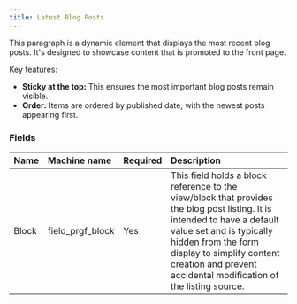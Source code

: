 ```yaml
---
title: Latest Blog Posts
---
```


This paragraph is a dynamic element that displays the most recent blog posts. It's designed to showcase content that is promoted to the front page.

Key features:

*   **Sticky at the top:** This ensures the most important blog posts remain visible.
*   **Order:** Items are ordered by published date, with the newest posts appearing first.

### Fields

| Name  | Machine name        | Required | Description                                                                                                                                                                                                                                                           |
| :---- | :------------------ | :------- | :-------------------------------------------------------------------------------------------------------------------------------------------------------------------------------------------------------------------------------------------------------------------- |
| Block | field\_prgf\_block | Yes      | This field holds a block reference to the view/block that provides the blog post listing. It is intended to have a default value set and is typically hidden from the form display to simplify content creation and prevent accidental modification of the listing source. |
